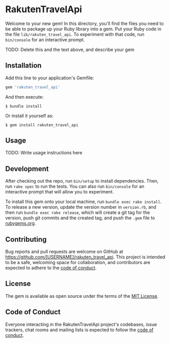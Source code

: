 # RakutenTravelApi

Welcome to your new gem! In this directory, you'll find the files you need to be able to package up your Ruby library into a gem. Put your Ruby code in the file `lib/rakuten_travel_api`. To experiment with that code, run `bin/console` for an interactive prompt.

TODO: Delete this and the text above, and describe your gem

## Installation

Add this line to your application's Gemfile:

```ruby
gem 'rakuten_travel_api'
```

And then execute:

    $ bundle install

Or install it yourself as:

    $ gem install rakuten_travel_api

## Usage

TODO: Write usage instructions here

## Development

After checking out the repo, run `bin/setup` to install dependencies. Then, run `rake spec` to run the tests. You can also run `bin/console` for an interactive prompt that will allow you to experiment.

To install this gem onto your local machine, run `bundle exec rake install`. To release a new version, update the version number in `version.rb`, and then run `bundle exec rake release`, which will create a git tag for the version, push git commits and the created tag, and push the `.gem` file to [rubygems.org](https://rubygems.org).

## Contributing

Bug reports and pull requests are welcome on GitHub at https://github.com/[USERNAME]/rakuten_travel_api. This project is intended to be a safe, welcoming space for collaboration, and contributors are expected to adhere to the [code of conduct](https://github.com/[USERNAME]/rakuten_travel_api/blob/main/CODE_OF_CONDUCT.md).

## License

The gem is available as open source under the terms of the [MIT License](https://opensource.org/licenses/MIT).

## Code of Conduct

Everyone interacting in the RakutenTravelApi project's codebases, issue trackers, chat rooms and mailing lists is expected to follow the [code of conduct](https://github.com/[USERNAME]/rakuten_travel_api/blob/main/CODE_OF_CONDUCT.md).
